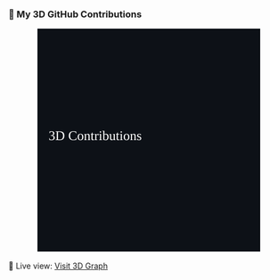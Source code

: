 ### 🧊 My 3D GitHub Contributions

<p align="center">
  <img src="./3d.svg" alt="3D Contributions" />
</p>

🔗 Live view: [Visit 3D Graph](https://importbinayak.github.io/)
